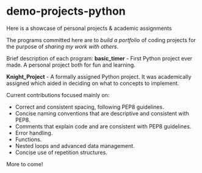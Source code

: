 # demo-projects-python
Here is a showcase of personal projects & academic assignments

The programs committed here are to *build a portfolio* of coding projects for the purpose of *sharing my work with others*. 

Brief description of each program:
**basic_timer** - First Python project ever made. A personal project both for fun and learning.


**Knight_Project** - A formally assigned Python project. It was academically assigned which aided in deciding on what to concepts to implement.

Current contributions focused mainly on:

- Correct and consistent spacing, following PEP8 guidelines.
- Concise naming conventions that are descriptive and consistent with PEP8.
- Comments that explain code and are consistent with PEP8 guidelines.
- Error handling.
- Functions.
- Nested loops and advanced data management.
- Concise use of repetition structures. 

More to come!
